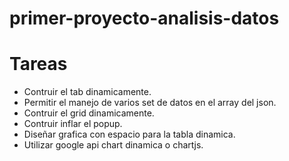# primer-proyecto-analisis-datos

# Tareas
 - Contruir el tab dinamicamente.
 - Permitir el manejo de varios set de datos en el array del json.
 - Contruir el grid dinamicamente.
 - Contruir inflar el popup.
 - Diseñar grafica con espacio para la tabla dinamica.
 - Utilizar google api chart dinamica o chartjs. 
